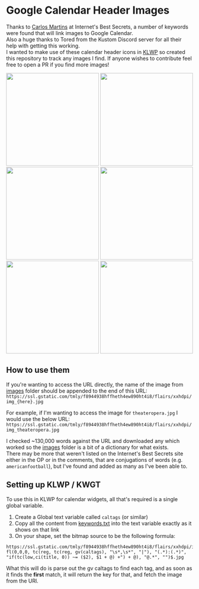 # Google Calendar Header Images

Thanks to [Carlos Martins](http://www.internetbestsecrets.com/2019/09/google-calendar-event-images.html) at Internet's Best Secrets, a number of keywords were found that will link images to Google Calendar.    
Also a huge thanks to Tored from the Kustom Discord server for all their help with getting this working.    
I wanted to make use of these calendar header icons in [KLWP](https://play.google.com/store/apps/details?id=org.kustom.wallpaper) so created this repository to track any images I find. 
If anyone wishes to contribute feel free to open a PR if you find more images!

<img src="https://github.com/pekempy/gcal-images/assets/22874875/596ed545-6d1c-4f54-b11d-7139d68e760e" width="250"/> <img src="https://github.com/pekempy/gcal-images/assets/22874875/736d8d5d-187b-4c20-8afd-26814ae3a749" width="250"/>
<img src="https://github.com/pekempy/gcal-images/assets/22874875/59871ef9-0e9c-4eaf-acf9-40455e0c0adb" width="250"/> <img src="https://github.com/pekempy/gcal-images/assets/22874875/f67ad6d6-b555-4c18-a18f-c16f292bae5b" width="250"/> 
<img src="https://github.com/pekempy/gcal-images/assets/22874875/1d69efc0-6b7e-4157-88c3-b64e9c86128a" width="250"/> <img src="https://github.com/pekempy/gcal-images/assets/22874875/f7c9a806-91b7-4cb7-b30e-d21779ed5a73" width="250"/> 


## How to use them
If you're wanting to access the URL directly, the name of the image from [images](https://github.com/pekempy/gcal-images/tree/main/images) folder should be appended to the end of this URL:     
`https://ssl.gstatic.com/tmly/f8944938hffheth4ew890ht4i8/flairs/xxhdpi/img_{here}.jpg`

For example, if I'm wanting to access the image for `theateropera.jpg` I would use the below URL:     
`https://ssl.gstatic.com/tmly/f8944938hffheth4ew890ht4i8/flairs/xxhdpi/img_theateropera.jpg`

I checked ~130,000 words against the URL and downloaded any which worked so the [images](https://github.com/pekempy/gcal-images/tree/main/images) folder is a bit of a dictionary for what exists.     
There may be more that weren't listed on the Internet's Best Secrets site either in the OP or in the comments, that are conjugations of words (e.g. `americanfootball`), but I've found and added as many as I've been able to.

## Setting up KLWP / KWGT
To use this in KLWP for calendar widgets, all that's required is a single global variable.
1. Create a Global text variable called `caltags` (or similar)
2. Copy all the content from [keywords.txt](https://raw.githubusercontent.com/pekempy/gcal-images/main/keywords.txt) into the text variable exactly as it shows on that link
3. On your shape, set the bitmap source to be the following formula:
```
https://ssl.gstatic.com/tmly/f8944938hffheth4ew890ht4i8/flairs/xxhdpi/img_$tc(reg, fl(0,0,0, tc(reg, tc(reg, gv(caltags), "\s*,\s*", "|"), "(.*):(.*)", "if(tc(low,ci(title, 0)) ~= ($2), $1 + @) +") + @), "@.*", "")$.jpg
```
What this will do is parse out the gv caltags to find each tag, and as soon as it finds the **first** match, it will return the key for that, and fetch the image from the URl.
